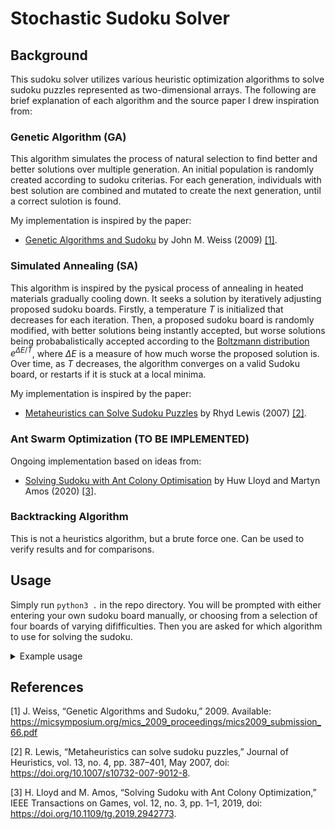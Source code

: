 # Stochastic Sudoku Solver

## Background
This sudoku solver utilizes various heuristic optimization algorithms to solve 
sudoku puzzles represented as two-dimensional arrays. The following are brief 
explanation of each algorithm and the source paper I drew inspiration from:

### Genetic Algorithm (GA)
This algorithm simulates the process of natural selection to find better and
better solutions over multiple generation. An initial population is randomly
created according to sudoku criterias. For each generation, individuals with
best solution are combined and mutated to create the next generation, until a
correct sulotion is found.

My implementation is inspired by the paper:
- [Genetic Algorithms and Sudoku](https://micsymposium.org/mics_2009_proceedings/mics2009_submission_66.pdf) by John M. Weiss (2009) [[1]](#1).

### Simulated Annealing (SA)
This algorithm is inspired by the pysical process of annealing in heated
materials gradually cooling down. It seeks a solution by iteratively adjusting
proposed sudoku boards. Firstly, a temperature $T$ is initialized that 
decreases for each iteration. 
Then, a proposed sudoku board is randomly modified, with better
solutions being instantly accepted, but worse solutions being probabalistically
accepted according to the [Boltzmann distribution](https://en.wikipedia.org/wiki/Boltzmann_distribution)
$e^{\Delta E / T}$, where $\Delta E$ is a measure of how much worse the
proposed solution is. Over time, as $T$ decreases, the algorithm converges on a 
valid Sudoku board, or restarts if it is stuck at a local minima.

My implementation is inspired by the paper: 
- [Metaheuristics can Solve Sudoku Puzzles](https://rhydlewis.eu/papers/META_CAN_SOLVE_SUDOKU.pdf) by Rhyd Lewis (2007) [[2]](#2).

### Ant Swarm Optimization (TO BE IMPLEMENTED)
Ongoing implementation based on ideas from:

- [Solving Sudoku with Ant Colony Optimisation](https://arxiv.org/pdf/1805.03545) by Huw Lloyd and Martyn Amos (2020) [[3]](#3).

### Backtracking Algorithm
This is not a heuristics algorithm, but a brute force one. Can be used to verify
results and for comparisons.

## Usage
Simply run ```python3 .``` in the repo directory. You will be prompted with either entering your own sudoku board manually, or choosing from a selection of
four boards of varying dififficulties. Then you are asked for which algorithm to use for solving the sudoku.

<details>
  <summary>Example usage</summary>
  
```
user@localhost:~/repos/stochastic-sudoku-solver$ python3 .
Sudoku Solver
-------------
Write your own puzzle? (y/n)
Enter choice: n
-------------
What difficulty of puzzle?
1. Easy
2. Medium
3. Hard
4. Evil
Enter choise: 4
-------------
Puzzle is:

3 . . | 1 . . | 2 6 .
1 9 . | . . 8 | . . 3
. . 5 | 6 . 3 | 1 . .
------+-------+------
. 3 . | . 9 . | . 2 5
5 1 . | 2 . . | . 3 .
9 6 2 | . . . | . . 1
------+-------+------
. . 1 | 9 6 . | 3 . .
8 . 3 | . 1 . | . . 6
. 2 . | . . 5 | . . 4
-------------
Choose algorithm:
1. Genetic Algorithm
2. Simulated Annealing
3. Backtracking Algorithm (brute force)
4. Exit
Enter choice: 1
Solving...
-----------------------------

Solution found after 76 generations and 0.47 seconds.

3 4 7 | 1 5 9 | 2 6 8
1 9 6 | 7 2 8 | 5 4 3
2 8 5 | 6 4 3 | 1 9 7
------+-------+------
7 3 4 | 8 9 1 | 6 2 5
5 1 8 | 2 7 6 | 4 3 9
9 6 2 | 5 3 4 | 8 7 1
------+-------+------
4 5 1 | 9 6 7 | 3 8 2
8 7 3 | 4 1 2 | 9 5 6
6 2 9 | 3 8 5 | 7 1 4

```
  
</details>

## References
<a id="1">[1]</a> J. Weiss, “Genetic Algorithms and Sudoku,” 2009. Available: https://micsymposium.org/mics_2009_proceedings/mics2009_submission_66.pdf

<a id="2">[2]</a> R. Lewis, “Metaheuristics can solve sudoku puzzles,” Journal of Heuristics, vol. 13, no. 4, pp. 387–401, May 2007, doi: https://doi.org/10.1007/s10732-007-9012-8.

<a id="3">[3]</a> H. Lloyd and M. Amos, “Solving Sudoku with Ant Colony Optimization,” IEEE Transactions on Games, vol. 12, no. 3, pp. 1–1, 2019, doi: https://doi.org/10.1109/tg.2019.2942773.
